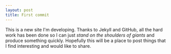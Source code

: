 ```yaml
---
layout: post
title: First commit
---
```


This is a new site I'm developing. Thanks to Jekyll and GitHub, all the hard work has been done so I can just *stand on the shoulders of giants* and produce something quickly. Hopefully this will be a place to post things that I find interesting and would like to share. 
